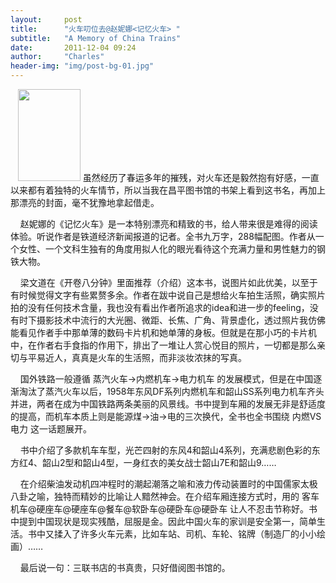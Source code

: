 ```yaml
---
layout:     post
title:      "火车叨位去@赵妮娜<记忆火车> "
subtitle:   "A Memory of China Trains"
date:       2011-12-04 09:24
author:     "Charles"
header-img: "img/post-bg-01.jpg"
---
```


&nbsp;&nbsp; <a href="http://book.douban.com/subject/1877908/" target="_blank"><img class="alignleft size-full wp-image-63" title="a-memory-of-china-trains" src="http://esp4u.org/wp-content/uploads/2011/12/a-memory-of-china-trains.jpg" alt="" width="100" height="147" /></a>&nbsp;虽然经历了春运多年的摧残，对火车还是毅然抱有好感，一直以来都有着独特的火车情节，所以当我在昌平图书馆的书架上看到这书名，再加上那漂亮的封面，毫不犹豫地拿起借走。

&nbsp;&nbsp; &nbsp;赵妮娜的《记忆火车》是一本特别漂亮和精致的书，给人带来很是难得的阅读体验。听说作者是铁道经济新闻报道的记者。全书九万字，288幅配图。作者从一个女性、一个文科生独有的角度用拟人化的眼光看待这个充满力量和男性魅力的钢铁大物。

&nbsp;&nbsp; &nbsp;梁文道在《开卷八分钟》里面推荐（介绍）这本书，说图片如此优美，以至于有时候觉得文字有些累赘多余。作者在跋中说自己是想给火车拍生活照，确实照片拍的没有任何技术含量，我也没有看出作者所追求的idea和进一步的feeling，没有时下摄影技术中流行的大光圈、微距、长焦、广角、背景虚化，透过照片我仿佛能看见作者手中那单薄的数码卡片机和她单薄的身板。但就是在那小巧的卡片机中，在作者右手食指的作用下，排出了一堆让人赏心悦目的照片，一切都是那么亲切与平易近人，真真是火车的生活照，而非淡妆浓抹的写真。

&nbsp;&nbsp; &nbsp;国外铁路一般遵循 蒸汽火车-&gt;内燃机车-&gt;电力机车 的发展模式，但是在中国逐渐淘汰了蒸汽火车以后，1958年东风DF系列内燃机车和韶山SS系列电力机车齐头并进，两者在成为中国铁路两条美丽的风景线。书中提到车厢的发展无非是舒适度的提高，而机车本质上则是能源煤-&gt;油-&gt;电的三次换代，全书也全书围绕 内燃VS电力 这一话题展开。

&nbsp;&nbsp; &nbsp;书中介绍了多款机车车型，光芒四射的东风4和韶山4系列，充满悲剧色彩的东方红4、韶山2型和韶山4型，一身红衣的美女战士韶山7E和韶山9……

&nbsp;&nbsp; &nbsp;在介绍柴油发动机四冲程时的潮起潮落之喻和液力传动装置时的中国儒家太极八卦之喻，独特而精妙的比喻让人黯然神会。在介绍车厢连接方式时，用的 客车机车@硬座车@硬座车@餐车@软卧车@硬卧车@硬卧车 让人不忍击节称好。书中提到中国现状是现实残酷，屈服是金。因此中国火车的家训是安全第一，简单生活。书中又揉入了许多火车元素，比如车站、司机、车轮、铭牌（制造厂的小小绘画）……

&nbsp;&nbsp; &nbsp;最后说一句：三联书店的书真贵，只好借阅图书馆的。
